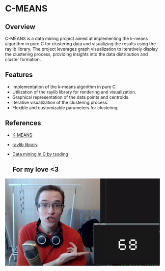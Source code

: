 # C-MEANS

## Overview

C-MEANS is a data mining project aimed at implementing the k-means algorithm in pure C for clustering data and visualizing the results using the raylib library. The project leverages graph visualization to iteratively display the clustering process, providing insights into the data distribution and cluster formation.

## Features

- Implementation of the k-means algorithm in pure C.
- Utilization of the raylib library for rendering and visualization.
- Graphical representation of the data points and centroids.
- Iterative visualization of the clustering process.
- Flexible and customizable parameters for clustering.

## References

- [K-MEANS](https://en.wikipedia.org/wiki/K-means_clustering)
- [raylib library](https://www.raylib.com/)
- [Data mining in C by tsoding](https://www.youtube.com/watch?v=kH-hqG34ylA&t=692s&pp=ygUNZGF0YSBtYW5pbmcgYw%3D%3D)

  ## For my love <3 

![Nerd](images/nerd.jpg)
